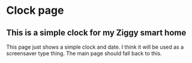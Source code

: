 # Clock page

## This is a simple clock for my Ziggy smart home
This page just shows a simple clock and date.  I think it will be used as a screensaver type thing.  The main page should fall back to this.
